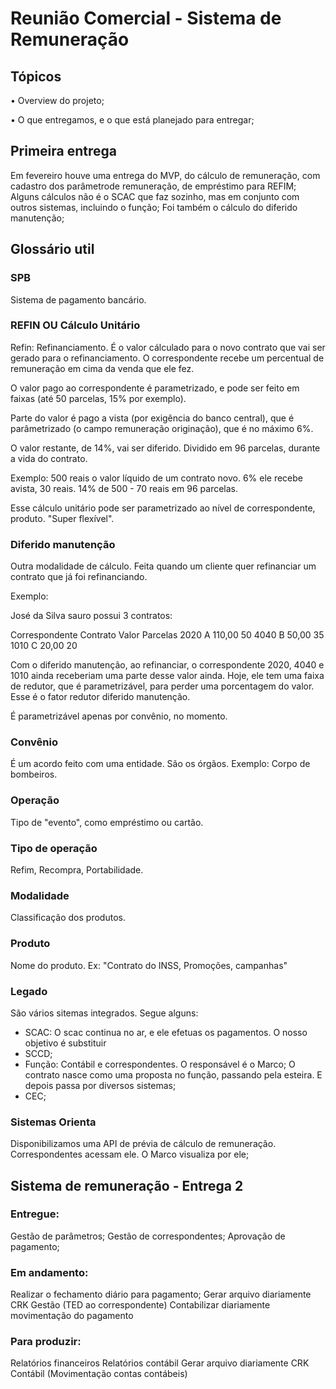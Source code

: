 # Reunião Comercial -  Sistema de Remuneração


## Tópicos
• Overview do projeto;

• O que entregamos, e  o que está planejado para entregar;

## Primeira entrega

Em fevereiro houve uma entrega do MVP, do cálculo de remuneração, com cadastro dos parâmetrode remuneração, de empréstimo para REFIM; Alguns cálculos não é o SCAC que faz sozinho, mas em conjunto com outros sistemas, incluindo o função; Foi também o cálculo do diferido manutenção;


## Glossário util

### SPB

Sistema de pagamento bancário.

### REFIN OU Cálculo Unitário
Refin: Refinanciamento. É o valor cálculado para o novo contrato que vai ser gerado para o refinanciamento. O correspondente recebe um percentual de remuneração em cima da venda que ele fez.

O valor pago ao correspondente é parametrizado, e pode ser feito em faixas (até 50 parcelas, 15% por exemplo).

Parte do valor é pago a vista (por exigência do banco central), que é parâmetrizado (o campo remuneração originação), que é no máximo 6%.

O valor restante, de 14%, vai ser diferido. Dividido em 96 parcelas, durante a vida do contrato.

Exemplo: 500 reais o valor líquido de um contrato novo.
6% ele recebe avista, 30 reais.
14% de 500 - 70 reais em 96 parcelas.

Esse cálculo unitário pode ser parametrizado ao nível de correspondente, produto. "Super flexível".

### Diferido manutenção

Outra modalidade de cálculo.
Feita quando um cliente quer refinanciar um contrato que já foi refinanciando.

Exemplo:

José da Silva sauro possui 3 contratos:

Correspondente		Contrato 	Valor 		Parcelas
2020 				A 			110,00		50
4040				B 			50,00		35
1010				C 			20,00		20

Com o diferido manutenção, ao refinanciar, o correspondente 2020, 4040 e 1010 ainda receberiam uma parte desse valor ainda. Hoje, ele tem uma faixa de redutor, que é parametrizável, para perder uma porcentagem do valor. Esse é o fator redutor diferido manutenção.

É parametrizável apenas por convênio, no momento.


### Convênio

É um acordo feito com uma entidade. São os órgãos. Exemplo: Corpo de bombeiros.

### Operação

Tipo de "evento", como empréstimo ou cartão.

### Tipo de operação

Refim, Recompra, Portabilidade.

### Modalidade

Classificação dos produtos.

### Produto

Nome do produto. Ex: "Contrato do INSS, Promoções, campanhas"


### Legado

São vários sitemas integrados. Segue alguns:

- SCAC: O scac continua no ar, e ele efetuas os pagamentos. O nosso objetivo é substituir 
- SCCD;
- Função: Contábil e correspondentes. O responsável é o Marco; O contrato nasce como uma proposta no função, passando pela esteira. E depois passa por diversos sistemas;
- CEC;


### Sistemas Orienta


Disponibilizamos uma API de prévia de cálculo de remuneração. 
Correspondentes acessam ele. O Marco visualiza por ele;


## Sistema de remuneração - Entrega 2

### Entregue:

Gestão de parâmetros;
Gestão de correspondentes;
Aprovação de pagamento;


### Em andamento:

Realizar o fechamento diário para pagamento;
Gerar arquivo diariamente CRK Gestão (TED ao correspondente)
Contabilizar diariamente movimentação do pagamento

### Para produzir:

Relatórios financeiros
Relatórios contábil
Gerar arquivo diariamente CRK Contábil (Movimentação contas contábeis)

